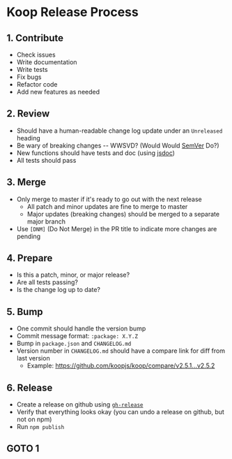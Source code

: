 # Koop Release Process

## 1. Contribute

- Check issues
- Write documentation
- Write tests
- Fix bugs
- Refactor code
- Add new features as needed

## 2. Review

- Should have a human-readable change log update under an `Unreleased` heading
- Be wary of breaking changes -- WWSVD? (Would Would [SemVer](http://semver.org/) Do?)
- New functions should have tests and doc (using [jsdoc](http://usejsdoc.org))
- All tests should pass

## 3. Merge

- Only merge to master if it's ready to go out with the next release
  - All patch and minor updates are fine to merge to master
  - Major updates (breaking changes) should be merged to a separate major branch
- Use `[DNM]` (Do Not Merge) in the PR title to indicate more changes are pending

## 4. Prepare

- Is this a patch, minor, or major release?
- Are all tests passing?
- Is the change log up to date?

## 5. Bump

- One commit should handle the version bump
- Commit message format: `:package: X.Y.Z`
- Bump in `package.json` and `CHANGELOG.md`
- Version number in `CHANGELOG.md` should have a compare link for diff from last version
  - Example: https://github.com/koopjs/koop/compare/v2.5.1...v2.5.2

## 6. Release

- Create a release on github using [`gh-release`](https://github.com/ngoldman/gh-release)
- Verify that everything looks okay (you can undo a release on github, but not on npm)
- Run `npm publish`

## GOTO 1
